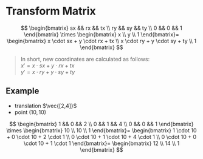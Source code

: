 # Transform Matrix

$$
\begin{bmatrix}
sx && rx && tx
\\
ry && sy && ty
\\
0 && 0 && 1
\end{bmatrix}
\times
\begin{bmatrix}
x
\\
y
\\
1
\end{bmatrix}=
\begin{bmatrix}
x \cdot sx + y \cdot rx + tx
\\
x \cdot ry + y \cdot sy + ty
\\
1
\end{bmatrix}
$$

> In short, new coordinates are calculated as follows:  
> $x' = x \cdot sx + y \cdot rx + tx$  
> $y' = x \cdot ry + y \cdot sy + ty$

## Example

- translation $\vec{[2,4]}$
- point $(10,10)$

$$
\begin{bmatrix}
1 && 0 && 2
\\
0 && 1 && 4
\\
0 && 0 && 1
\end{bmatrix}
\times
\begin{bmatrix}
10
\\
10
\\
1
\end{bmatrix}=
\begin{bmatrix}
1 \cdot 10 + 0 \cdot 10 + 2 \cdot 1
\\
0 \cdot 10 + 1 \cdot 10 + 4 \cdot 1
\\
0 \cdot 10 + 0 \cdot 10 + 1 \cdot 1
\end{bmatrix}=
\begin{bmatrix}
12
\\
14
\\
1
\end{bmatrix}
$$
